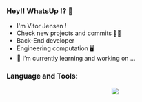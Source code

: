 ### Hey!! WhatsUp !? 👋
- I'm Vitor Jensen !
- Check new projects and commits 🚀🚀
- Back-End developer
- Engineering computation 🖥️
- 🔭 I’m currently learning and working on ...

<h3>Language and Tools:</h3>
<p align="center">
  <a href="https://github.com/vitorjensen">
    <img src="https://skillicons.dev/icons?i=github,git,vscode,php,html,css,laravel,bootstrap,javascript,c,mysql" />
  </a>
</p>
